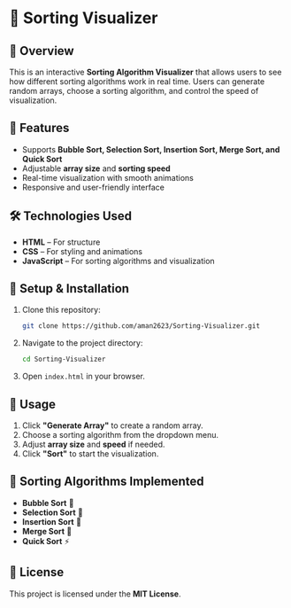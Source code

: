 # 🔢 Sorting Visualizer  

## 📌 Overview  
This is an interactive **Sorting Algorithm Visualizer** that allows users to see how different sorting algorithms work in real time. Users can generate random arrays, choose a sorting algorithm, and control the speed of visualization.  

## 🚀 Features  
- Supports **Bubble Sort, Selection Sort, Insertion Sort, Merge Sort, and Quick Sort**  
- Adjustable **array size** and **sorting speed**  
- Real-time visualization with smooth animations  
- Responsive and user-friendly interface  

## 🛠 Technologies Used  
- **HTML** – For structure  
- **CSS** – For styling and animations  
- **JavaScript** – For sorting algorithms and visualization  

## 🔧 Setup & Installation  
1. Clone this repository:  
   ```sh
   git clone https://github.com/aman2623/Sorting-Visualizer.git
   ```  
2. Navigate to the project directory:  
   ```sh
   cd Sorting-Visualizer
   ```  
3. Open `index.html` in your browser.  

## 📜 Usage  
1. Click **"Generate Array"** to create a random array.  
2. Choose a sorting algorithm from the dropdown menu.  
3. Adjust **array size** and **speed** if needed.  
4. Click **"Sort"** to start the visualization.  

## 📌 Sorting Algorithms Implemented  
- **Bubble Sort** 🫧  
- **Selection Sort** 🎯  
- **Insertion Sort** 📌  
- **Merge Sort** 🔀  
- **Quick Sort** ⚡  

## 📜 License  
This project is licensed under the **MIT License**.  
